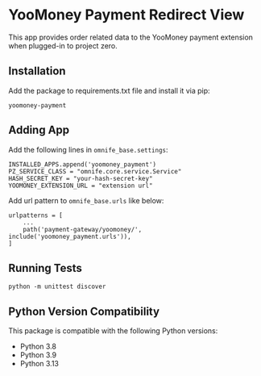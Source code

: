 # YooMoney Payment Redirect View

This app provides order related data to the YooMoney payment  extension when plugged-in to project zero.

## Installation

Add the package to requirements.txt file and install it via pip:

    yoomoney-payment

## Adding App

Add the following lines in `omnife_base.settings`:

    INSTALLED_APPS.append('yoomoney_payment')
    PZ_SERVICE_CLASS = "omnife.core.service.Service"
    HASH_SECRET_KEY = "your-hash-secret-key"
    YOOMONEY_EXTENSION_URL = "extension url"

Add url pattern to `omnife_base.urls` like below:

    urlpatterns = [
        ...
        path('payment-gateway/yoomoney/', include('yoomoney_payment.urls')),
    ]

## Running Tests

    python -m unittest discover

## Python Version Compatibility

This package is compatible with the following Python versions:
  - Python 3.8
  - Python 3.9
  - Python 3.13